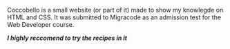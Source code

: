 Coccobello is a small website (or part of it) made to show my knowlegde on HTML and CSS. 
It was submitted to Migracode as an admission test for the Web Developer course.

***I highly reccomend to try the recipes in it***
